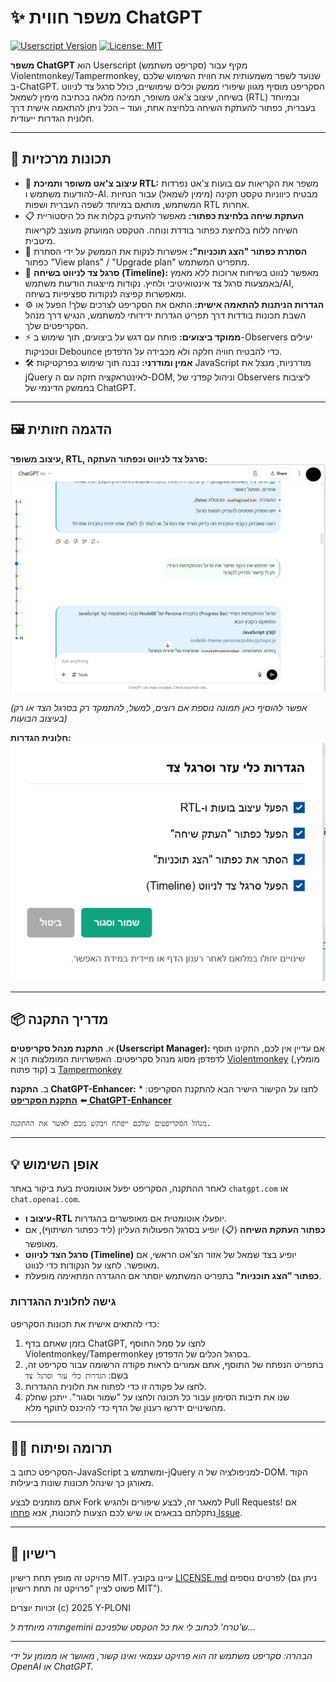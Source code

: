 #  ✨ משפר חווית ChatGPT

[![Userscript Version](https://img.shields.io/badge/version-3.1.3-blue.svg)](https://raw.githubusercontent.com/Y-PLONI/ChatGPT-Enhancer/main/ChatGPT-Enhancer.user.js)
[![License: MIT](https://img.shields.io/badge/License-MIT-yellow.svg)](https://opensource.org/licenses/MIT)

**משפר ChatGPT** הוא Userscript (סקריפט משתמש) מקיף עבור Violentmonkey/Tampermonkey, שנועד לשפר משמעותית את חווית השימוש שלכם ב-ChatGPT. הסקריפט מוסיף מגוון שיפורי ממשק וכלים שימושיים, כולל סרגל צד לניווט בשיחה, עיצוב צ'אט משופר, תמיכה מלאה בכתיבה מימין לשמאל (RTL) ובמיוחד בעברית, כפתור להעתקת השיחה בלחיצה אחת, ועוד – הכל ניתן להתאמה אישית דרך חלונית הגדרות ייעודית.

---

## 🚀 תכונות מרכזיות

*   🎨 **עיצוב צ'אט משופר ותמיכת RTL:** משפר את הקריאות עם בועות צ'אט נפרדות להודעות משתמש ו-AI. מבטיח כיווניות טקסט תקינה (מימין לשמאל) עבור הנחיות המשתמש, מותאם במיוחד לשפה העברית ושפות RTL אחרות.
*   📋 **העתקת שיחה בלחיצת כפתור:** מאפשר להעתיק בקלות את כל היסטוריית השיחה ללוח בלחיצת כפתור בודדת ונוחה. הטקסט המועתק מעוצב לקריאות מיטבית.
*   🚫 **הסתרת כפתור "הצג תוכניות":** אפשרות לנקות את הממשק על ידי הסתרת כפתור "View plans" / "Upgrade plan" מתפריט המשתמש.
*   🧭 **סרגל צד לניווט בשיחה (Timeline):** מאפשר לנווט בשיחות ארוכות ללא מאמץ באמצעות סרגל צד אינטואיטיבי ולחיץ. נקודות מייצגות הודעות משתמש/AI, ומאפשרות קפיצה לנקודות ספציפיות בשיחה.
*   ⚙️ **הגדרות הניתנות להתאמה אישית:** התאם את הסקריפט לצרכים שלך! הפעל או השבת תכונות בודדות דרך תפריט הגדרות ידידותי למשתמש, הנגיש דרך מנהל הסקריפטים שלך.
*   ⚡ **ממוקד ביצועים:** פותח עם דגש על ביצועים, תוך שימוש ב-Observers יעילים וטכניקות Debounce כדי להבטיח חוויה חלקה ולא מכבידה על הדפדפן.
*   🛠️ **אמין ומודרני:** נבנה תוך שימוש בפרקטיקות JavaScript מודרניות, מנצל את jQuery לאינטראקציה חזקה עם ה-DOM, וניהול קפדני של Observers ליציבות בממשק הדינמי של ChatGPT.

---

## 🖼️ הדגמה חזותית

**עיצוב משופר, RTL, סרגל צד לניווט וכפתור העתקה:**
![עיצוב משופר, RTL, סרגל צד לניווט וכפתור העתקה](https://raw.githubusercontent.com/Y-PLONI/ChatGPT-Enhancer/main/Screenshot_1.png)

*(אפשר להוסיף כאן תמונה נוספת אם רוצים, למשל, להתמקד רק בסרגל הצד או רק בעיצוב הבועות)*
<!-- ![סרגל צד לניווט בפעולה](https://via.placeholder.com/600x300.png?text=צילום+מסך+של+סרגל+הצד+בלבד) -->

**חלונית הגדרות:**
![חלונית הגדרות](https://raw.githubusercontent.com/Y-PLONI/ChatGPT-Enhancer/main/Screenshot_2.png)

---
## 📦 מדריך התקנה

א.  **התקנת מנהל סקריפטים (Userscript Manager):**
    אם עדיין אין לכם, התקינו תוסף לדפדפן מסוג מנהל סקריפטים. האפשרויות המומלצות הן:
    א   [Violentmonkey](https://violentmonkey.github.io/get-it/) (מומלץ, קוד פתוח)
    ב   [Tampermonkey](https://www.tampermonkey.net/)

ב.  **התקנת ChatGPT-Enhancer:**
    לחצו על הקישור הישיר הבא להתקנת הסקריפט:
    *   ⬅️ **[התקנת הסקריפט ChatGPT-Enhancer](https://raw.githubusercontent.com/Y-PLONI/ChatGPT-Enhancer/main/ChatGPT-Enhancer.user.js)**

    מנהל הסקריפטים שלכם ייפתח ויבקש מכם לאשר את ההתקנה.

---

## 💡 אופן השימוש

לאחר ההתקנה, הסקריפט יפעל אוטומטית בעת ביקור באתר `chatgpt.com` או `chat.openai.com`.

*   **עיצוב ו-RTL** יופעלו אוטומטית אם מאופשרים בהגדרות.
*   **כפתור העתקת השיחה** (📋) יופיע בסרגל הפעולות העליון (ליד כפתור השיתוף), אם מאופשר.
*   **סרגל הצד לניווט (Timeline)** יופיע בצד שמאל של אזור הצ'אט הראשי, אם מאופשר. לחצו על הנקודות כדי לנווט.
*   **כפתור "הצג תוכניות"** בתפריט המשתמש יוסתר אם ההגדרה המתאימה מופעלת.

### גישה לחלונית ההגדרות

כדי להתאים אישית את תכונות הסקריפט:
1.  בזמן שאתם בדף ChatGPT, לחצו על סמל התוסף Violentmonkey/Tampermonkey בסרגל הכלים של הדפדפן.
2.  בתפריט הנפתח של התוסף, אתם אמורים לראות פקודה הרשומה עבור סקריפט זה, בשם:
    `הגדרות כלי עזר וסרגל צד`
3.  לחצו על פקודה זו כדי לפתוח את חלונית ההגדרות.
4.  שנו את תיבות הסימון עבור כל תכונה ולחצו על "שמור וסגור". ייתכן שחלק מהשינויים ידרשו רענון של הדף כדי להיכנס לתוקף מלא.

---

## 👨‍💻 תרומה ופיתוח

הסקריפט כתוב ב-JavaScript ומשתמש ב-jQuery למניפולציה של ה-DOM. הקוד מאורגן כך שינהל תכונות שונות ביעילות.

אתם מוזמנים לבצע Fork למאגר זה, לבצע שיפורים ולהגיש Pull Requests! אם נתקלתם בבאגים או שיש לכם הצעות לתכונות, אנא [פתחו Issue](https://github.com/Y-PLONI/ChatGPT-Enhancer/issues).

---

## 📜 רישיון

פרויקט זה מופץ תחת רישיון MIT. עיינו בקובץ [LICENSE.md](LICENSE.md) לפרטים נוספים (ניתן גם פשוט לציין "פרויקט זה תחת רישיון MIT").

זכויות יוצרים (c) 2025 Y-PLONI

*תודה מיוחדת לgemini ש'טרח' לכתוב לי את כל הטקסט שלפניכם...*

---

*הבהרה: סקריפט משתמש זה הוא פרויקט עצמאי ואינו קשור, מאושר או ממומן על ידי OpenAI או ChatGPT.*
